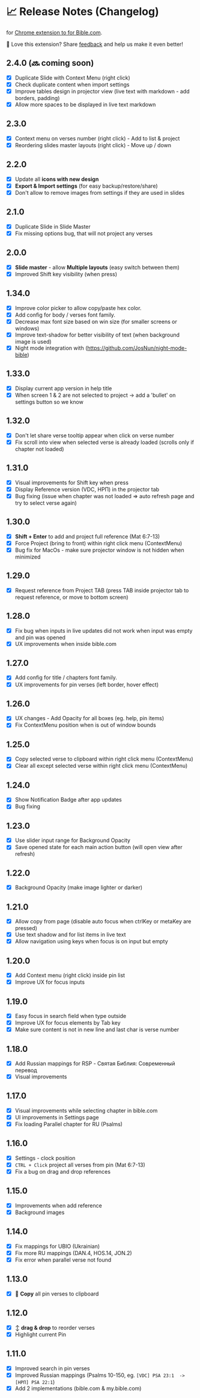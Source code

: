 # 📈 Release Notes (Changelog)

for [Chrome extension to for Bible.com](README.md).

💚 Love this extension? Share [feedback](https://chromewebstore.google.com/detail/project-verses-from-bible/fklnkmnlobkpoiifnbnemdpamheoanpj) and help us make it even better!

## 2.4.0 (🔜 coming soon)

- [x] Duplicate Slide with Context Menu (right click)
- [x] Check duplicate content when import settings
- [x] Improve tables design in projector view (live text with markdown - add borders, padding)
- [x] Allow more spaces to be displayed in live text markdown
 
## 2.3.0

- [x] Context menu on verses number (right click) - Add to list & project
- [x] Reordering slides master layouts (right click) - Move up / down

## 2.2.0

- [x] Update all **icons with new design**
- [x] **Export & Import settings** (for easy backup/restore/share)
- [x] Don't allow to remove images from settings if they are used in slides

## 2.1.0

- [x] Duplicate Slide in Slide Master
- [x] Fix missing options bug, that will not project any verses

## 2.0.0

- [x] **Slide master** - allow **Multiple layouts** (easy switch between them)
- [x] Improved Shift key visibility (when press)

## 1.34.0
- [x] Improve color picker to allow copy/paste hex color.
- [x] Add config for body / verses font family.
- [x] Decrease max font size based on win size (for smaller screens or windows)
- [x] Improve text-shadow for better visibility of text (when background image is used)
- [x] Night mode integration with (https://github.com/JosNun/night-mode-bible)

## 1.33.0

- [x] Display current app version in help title
- [x] When screen 1 & 2 are not selected to project -> add a 'bullet' on settings button so we know

## 1.32.0

- [x] Don't let share verse tooltip appear when click on verse number
- [x] Fix scroll into view when selected verse is already loaded (scrolls only if chapter not loaded)

## 1.31.0

- [x] Visual improvements for Shift key when press
- [x] Display Reference version (VDC, НРП) in the projector tab
- [x] Bug fixing (issue when chapter was not loaded => auto refresh page and try to select verse again)

## 1.30.0

- [x] **Shift + Enter** to add and project full reference (Mat 6:7-13)
- [x] Force Project (bring to front) within right click menu (ContextMenu)
- [x] Bug fix for MacOs - make sure projector window is not hidden when minimized

## 1.29.0

- [x] Request reference from Project TAB (press TAB inside projector tab to request reference, or move to bottom screen)

## 1.28.0

- [x] Fix bug when inputs in live updates did not work when input was empty and pin was opened
- [x] UX improvements when inside bible.com

## 1.27.0

- [x] Add config for title / chapters font family.
- [x] UX improvements for pin verses (left border, hover effect)

## 1.26.0

- [x] UX changes - Add Opacity for all boxes (eg. help, pin items)
- [x] Fix ContextMenu position when is out of window bounds

## 1.25.0

- [x] Copy selected verse to clipboard within right click menu (ContextMenu)
- [x] Clear all except selected verse within right click menu (ContextMenu)

## 1.24.0

- [x] Show Notification Badge after app updates
- [x] Bug fixing

## 1.23.0

- [x] Use slider input range for Background Opacity
- [x] Save opened state for each main action button (will open view after refresh)

## 1.22.0

- [x] Background Opacity (make image lighter or darker)

## 1.21.0

- [x] Allow copy from page (disable auto focus when ctrlKey or metaKey are pressed)
- [x] Use text shadow and for list items in live text
- [x] Allow navigation using keys when focus is on input but empty

## 1.20.0

- [x] Add Context menu (right click) inside pin list
- [x] Improve UX for focus inputs

## 1.19.0

- [x] Easy focus in search field when type outside
- [x] Improve UX for focus elements by Tab key
- [x] Make sure content is not in new line and last char is verse number

## 1.18.0

- [x] Add Russian mappings for RSP - Святая Библия: Современный перевод
- [x] Visual improvements

## 1.17.0

- [x] Visual improvements while selecting chapter in bible.com
- [x] UI improvements in Settings page
- [x] Fix loading Parallel chapter for RU (Psalms)

## 1.16.0

- [x] Settings - clock position
- [x] `CTRL + Click` project all verses from pin (Mat 6:7-13)
- [x] Fix a bug on drag and drop references

## 1.15.0

- [x] Improvements when add reference
- [x] Background images

## 1.14.0

- [x] Fix mappings for UBIO (Ukrainian)
- [x] Fix more RU mappings (DAN.4, HOS.14, JON.2)
- [x] Fix error when parallel verse not found

## 1.13.0

- [x] 📄 **Copy** all pin verses to clipboard

## 1.12.0

- [x] ↕ **drag & drop** to reorder verses
- [x] Highlight current Pin

## 1.11.0

- [x] Improved search in pin verses
- [x] Improved Russian mappings (Psalms 10-150, eg. `[VDC] PSA 23:1  -> [НРП] PSA 22:1`)
- [x] Add 2 implementations (bible.com & my.bible.com)